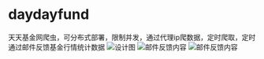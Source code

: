 # daydayfund
天天基金网爬虫，可分布式部署，限制并发，通过代理ip爬数据，定时爬取，定时通过邮件反馈基金行情统计数据
![设计图](http://on-img.com/chart_image/5a700d4ce4b0812a0efba8ab.png)
![邮件反馈内容](http://on-img.com/chart_image/5aa21bd9e4b012d33734d80a.png)
![邮件反馈内容](http://on-img.com/chart_image/5aa21bd9e4b012d33734d80a.png)
